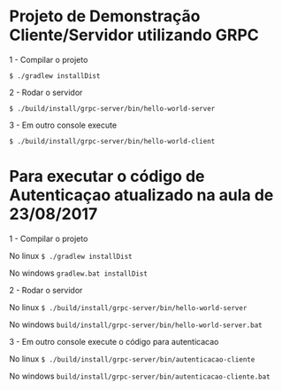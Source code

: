 # Projeto de Demonstração Cliente/Servidor utilizando GRPC

1 - Compilar o projeto

 `$ ./gradlew installDist`
 
2 - Rodar o servidor

`$ ./build/install/grpc-server/bin/hello-world-server`

3 - Em outro console execute

`$ ./build/install/grpc-server/bin/hello-world-client`

# Para executar o código de Autenticaçao atualizado na aula de 23/08/2017

1 - Compilar o projeto

No linux
 `$ ./gradlew installDist`
 
No windows
 `gradlew.bat installDist` 
 
2 - Rodar o servidor

No linux
`$ ./build/install/grpc-server/bin/hello-world-server`

No windows
`build/install/grpc-server/bin/hello-world-server.bat`

3 - Em outro console execute o código para autenticacao

No linux
`$ ./build/install/grpc-server/bin/autenticacao-cliente`

No windows
`build/install/grpc-server/bin/autenticacao-cliente.bat`
 

